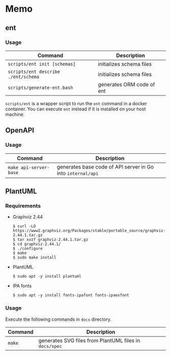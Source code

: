 # Memo

## ent

### Usage

| Command | Description |
|----|----|
| `scripts/ent init [schemas]` | initializes schema files |
| `scripts/ent describe ./ent/schema` | initializes schema files |
| `scripts/generate-ent.bash` | generates ORM code of ent |

`scripts/ent` is a wrapper script to run the `ent` command in a docker container.
You can execute `ent` instead if it is installed on your host machine.

## OpenAPI

### Usage

| Command | Description |
|----|----|
| `make api-server-base` | generates base code of API server in Go into `internal/api` |

## PlantUML

### Requirements

- Graphviz 2.44
    ```console
    $ curl -LO https://www2.graphviz.org/Packages/stable/portable_source/graphviz-2.44.1.tar.gz
    $ tar xvzf graphviz-2.44.1.tar.gz
    $ cd graphviz-2.44.1/
    $ ./configure
    $ make
    $ sudo make install
    ```
- PlantUML
    ```console
    $ sudo apt -y install plantuml
    ```
- IPA fonts
    ```
    $ sudo apt -y install fonts-ipafont fonts-ipaexfont
    ```

### Usage

Execute the following commands in `docs` directory.

| Command | Description |
|----|----|
| `make` | generates SVG files from PlantUML files in `docs/spec` |
